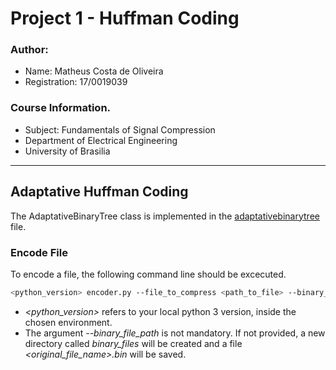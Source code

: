 # Project 1 - Huffman Coding

### Author:
- Name: Matheus Costa de Oliveira
- Registration: 17/0019039

### Course Information.
- Subject: Fundamentals of Signal Compression
- Department of Electrical Engineering
- University of Brasilia
___
## Adaptative Huffman Coding

The AdaptativeBinaryTree class is implemented in the [adaptativebinarytree](adaptativebinarytree.py) file.

### Encode File 
To encode a file, the following command line should be excecuted.

```bash
<python_version> encoder.py --file_to_compress <path_to_file> --binary_file_path <path_for_saving_binary_file>
```

- *<python_version>* refers to your local python 3 version, inside the chosen environment.
- The argument *--binary_file_path* is not mandatory. If not provided, a new directory called *binary_files* will be created and a file *<original_file_name>.bin* will be saved.
